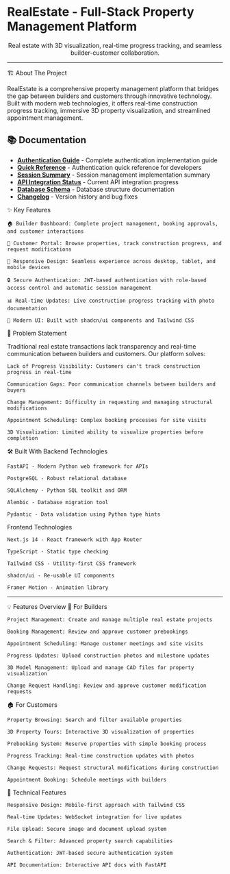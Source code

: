 # RealEstate - Full-Stack Property Management Platform

<div align="center">
  Real estate with 3D visualization, real-time progress tracking, and seamless builder-customer collaboration.
</div>

---

🏗️ About The Project

RealEstate is a comprehensive property management platform that bridges the gap between builders and customers through innovative technology. Built with modern web technologies, it offers real-time construction progress tracking, immersive 3D property visualization, and streamlined appointment management.

## 📚 Documentation

-   **[Authentication Guide](./AUTH_IMPLEMENTATION.md)** - Complete authentication implementation guide
-   **[Quick Reference](./AUTH_QUICK_REFERENCE.md)** - Authentication quick reference for developers
-   **[Session Summary](./SESSION_MANAGEMENT_SUMMARY.md)** - Session management implementation summary
-   **[API Integration Status](./API_INTEGRATION_STATUS.md)** - Current API integration progress
-   **[Database Schema](./DATABASE_SCHEMA.md)** - Database structure documentation
-   **[Changelog](./CHANGELOG.md)** - Version history and bug fixes

✨ Key Features

    🏠 Builder Dashboard: Complete project management, booking approvals, and customer interactions

    👤 Customer Portal: Browse properties, track construction progress, and request modifications

    📱 Responsive Design: Seamless experience across desktop, tablet, and mobile devices

    🔒 Secure Authentication: JWT-based authentication with role-based access control and automatic session management

    📊 Real-time Updates: Live construction progress tracking with photo documentation

    🎨 Modern UI: Built with shadcn/ui components and Tailwind CSS

🎯 Problem Statement

Traditional real estate transactions lack transparency and real-time communication between builders and customers. Our platform solves:

    Lack of Progress Visibility: Customers can't track construction progress in real-time

    Communication Gaps: Poor communication channels between builders and buyers

    Change Management: Difficulty in requesting and managing structural modifications

    Appointment Scheduling: Complex booking processes for site visits

    3D Visualization: Limited ability to visualize properties before completion

🛠️ Built With
Backend Technologies

    FastAPI - Modern Python web framework for APIs

    PostgreSQL - Robust relational database

    SQLAlchemy - Python SQL toolkit and ORM

    Alembic - Database migration tool

    Pydantic - Data validation using Python type hints

Frontend Technologies

    Next.js 14 - React framework with App Router

    TypeScript - Static type checking

    Tailwind CSS - Utility-first CSS framework

    shadcn/ui - Re-usable UI components

    Framer Motion - Animation library

---

💡 Features Overview
🏢 For Builders

    Project Management: Create and manage multiple real estate projects

    Booking Management: Review and approve customer prebookings

    Appointment Scheduling: Manage customer meetings and site visits

    Progress Updates: Upload construction photos and milestone updates

    3D Model Management: Upload and manage CAD files for property visualization

    Change Request Handling: Review and approve customer modification requests

🏠 For Customers

    Property Browsing: Search and filter available properties

    3D Property Tours: Interactive 3D visualization of properties

    Prebooking System: Reserve properties with simple booking process

    Progress Tracking: Real-time construction updates with photos

    Change Requests: Request structural modifications during construction

    Appointment Booking: Schedule meetings with builders

🔧 Technical Features

    Responsive Design: Mobile-first approach with Tailwind CSS

    Real-time Updates: WebSocket integration for live updates

    File Upload: Secure image and document upload system

    Search & Filter: Advanced property search capabilities

    Authentication: JWT-based secure authentication system

    API Documentation: Interactive API docs with FastAPI
